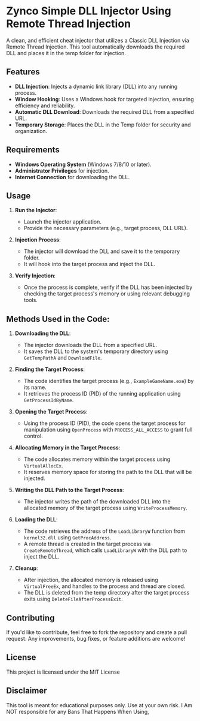 # Zynco Simple DLL Injector Using Remote Thread Injection

A clean, and efficient cheat injector that utilizes a Classic DLL Injection via Remote Thread Injection. This tool automatically downloads the required DLL and places it in the temp folder for injection.

## Features
- **DLL Injection**: Injects a dynamic link library (DLL) into any running process.
- **Window Hooking**: Uses a Windows hook for targeted injection, ensuring efficiency and reliability.
- **Automatic DLL Download**: Downloads the required DLL from a specified URL.
- **Temporary Storage**: Places the DLL in the Temp folder for security and organization.

## Requirements
- **Windows Operating System** (Windows 7/8/10 or later).
- **Administrator Privileges** for injection.
- **Internet Connection** for downloading the DLL.

## Usage

1. **Run the Injector**: 
   - Launch the injector application.
   - Provide the necessary parameters (e.g., target process, DLL URL).

2. **Injection Process**:
   - The injector will download the DLL and save it to the temporary folder.
   - It will hook into the target process and inject the DLL.

3. **Verify Injection**:
   - Once the process is complete, verify if the DLL has been injected by checking the target process's memory or using relevant debugging tools.

## Methods Used in the Code:

1. **Downloading the DLL**:
   - The injector downloads the DLL from a specified URL.
   - It saves the DLL to the system's temporary directory using `GetTempPathA` and `DownloadFile`.

2. **Finding the Target Process**:
   - The code identifies the target process (e.g., `ExampleGameName.exe`) by its name.
   - It retrieves the process ID (PID) of the running application using `GetProcessIdByName`.

3. **Opening the Target Process**:
   - Using the process ID (PID), the code opens the target process for manipulation using `OpenProcess` with `PROCESS_ALL_ACCESS` to grant full control.

4. **Allocating Memory in the Target Process**:
   - The code allocates memory within the target process using `VirtualAllocEx`.
   - It reserves memory space for storing the path to the DLL that will be injected.

5. **Writing the DLL Path to the Target Process**:
   - The injector writes the path of the downloaded DLL into the allocated memory of the target process using `WriteProcessMemory`.

6. **Loading the DLL**:
   - The code retrieves the address of the `LoadLibraryW` function from `kernel32.dll` using `GetProcAddress`.
   - A remote thread is created in the target process via `CreateRemoteThread`, which calls `LoadLibraryW` with the DLL path to inject the DLL.

7. **Cleanup**:
   - After injection, the allocated memory is released using `VirtualFreeEx`, and handles to the process and thread are closed.
   - The DLL is deleted from the temp directory after the target process exits using `DeleteFileAfterProcessExit`.


## Contributing

If you'd like to contribute, feel free to fork the repository and create a pull request. Any improvements, bug fixes, or feature additions are welcome!

## License

This project is licensed under the MIT License 

## Disclaimer

This tool is meant for educational purposes only. Use at your own risk. I Am NOT responsible for any Bans That Happens When Using,

